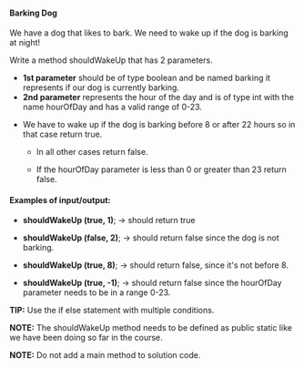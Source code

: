 #### Barking Dog

We have a dog that likes to bark.  We need to wake up if the dog is barking at night!

Write a method shouldWakeUp that has 2 parameters.

- **1st parameter** should be of type boolean and be named barking it represents if our dog is currently barking.
- **2nd parameter** represents the hour of the day and is of type int with the name hourOfDay and has a valid range of 0-23.

* We have to wake up if the dog is barking before 8 or after 22 hours so in that case return true.

    - In all other cases return false.

    - If the hourOfDay parameter is less than 0 or greater than 23 return false.

#### Examples of input/output:

* **shouldWakeUp (true, 1)**; → should return true

* **shouldWakeUp (false, 2)**; → should return false since the dog is not barking.

* **shouldWakeUp (true, 8)**; → should return false, since it's not before 8.

* **shouldWakeUp (true, -1)**; → should return false since the hourOfDay parameter needs to be in a range 0-23.


**TIP:** Use the if else statement with multiple conditions.

**NOTE:** The shouldWakeUp method  needs to be defined as public static like we have been doing so far in the course.

**NOTE:** Do not add a  main method to solution code.